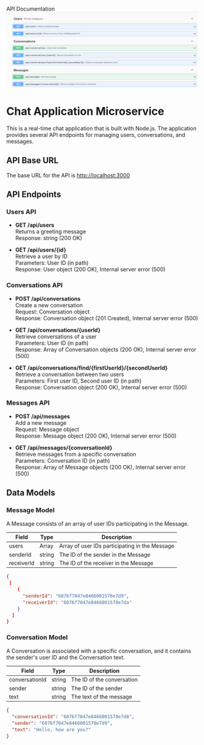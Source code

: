 API Documentation
![Alt Text](./api.png)

# Chat Application Microservice

This is a real-time chat application that is built with Node.js. The application provides several API endpoints for managing users, conversations, and messages.

## API Base URL

The base URL for the API is [http://localhost:3000](http://localhost:3000)

## API Endpoints

### Users API

- **GET /api/users** \
  Returns a greeting message \
  Response: string (200 OK)

- **GET /api/users/{id}** \
  Retrieve a user by ID \
  Parameters: User ID (in path) \
  Response: User object (200 OK), Internal server error (500)

### Conversations API

- **POST /api/conversations** \
  Create a new conversation \
  Request: Conversation object \
  Response: Conversation object (201 Created), Internal server error (500)

- **GET /api/conversations/{userId}** \
  Retrieve conversations of a user \
  Parameters: User ID (in path) \
  Response: Array of Conversation objects (200 OK), Internal server error (500)

- **GET /api/conversations/find/{firstUserId}/{secondUserId}** \
  Retrieve a conversation between two users \
  Parameters: First user ID, Second user ID (in path) \
  Response: Conversation object (200 OK), Internal server error (500)

### Messages API

- **POST /api/messages** \
  Add a new message \
  Request: Message object \
  Response: Message object (200 OK), Internal server error (500)

- **GET /api/messages/{conversationId}** \
  Retrieve messages from a specific conversation \
  Parameters: Conversation ID (in path) \
  Response: Array of Message objects (200 OK), Internal server error (500)

## Data Models

### Message Model

A Message consists of an array of user IDs participating in the Message.

| Field      | Type   | Description                                    |
| ---------- | ------ | ---------------------------------------------- |
| users      | Array  | Array of user IDs participating in the Message |
| senderId   | string | The ID of the sender in the Message            |
| receiverId | string | The ID of the receiver in the Message          |

```json
{
 [
    {
      "senderId": "6076f7047e8466001570e7d9",
      "receiverId": "6076f7047e8466001570e7da"
    }
  ]
}
```

### Conversation Model

A Conversation is associated with a specific conversation, and it contains the sender's user ID and the Conversation text.

| Field          | Type   | Description                |
| -------------- | ------ | -------------------------- |
| conversationId | string | The ID of the conversation |
| sender         | string | The ID of the sender       |
| text           | string | The text of the message    |

```json
{
  "conversationId": "6076f7047e8466001570e7d8",
  "sender": "6076f7047e8466001570e7d9",
  "text": "Hello, how are you?"
}
```
